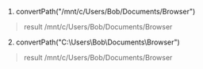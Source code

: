1. convertPath("/mnt/c/Users/Bob/Documents/Browser")
> result /mnt/c/Users/Bob/Documents/Browser

2. convertPath("C:\\Users\\Bob\\Documents\\Browser")
> result /mnt/c/Users/Bob/Documents/Browser